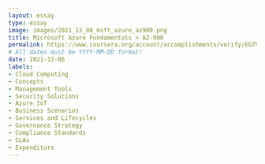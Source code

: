 ```yaml
---
layout: essay
type: essay
image: images/2021_12_06_msft_azure_az900.png
title: Microsoft Azure Fundamentals > AZ-900
permalink: https://www.coursera.org/account/accomplishments/verify/EG7VVANQTH4W
# All dates must be YYYY-MM-DD format!
date: 2021-12-06
labels:
- Cloud Computing
- Concepts
- Management Tools
- Security Solutions
- Azure IoT
- Business Scenarios
- Services and Lifecycles
- Governance Strategy
- Compliance Standards
- SLAs
- Expenditure
---
```

